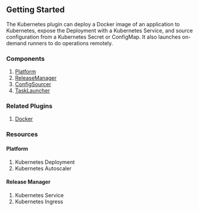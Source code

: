 ## Getting Started

The Kubernetes plugin can deploy a Docker image of an application to Kubernetes,
expose the Deployment with a Kubernetes Service, and source configuration from
a Kubernetes Secret or ConfigMap. It also launches on-demand runners to do 
operations remotely.

### Components

1. [Platform](/waypoint/integrations/kubernetes/latest/components/platform)
2. [ReleaseManager](/waypoint/integrations/kubernetes/latest/components/release-manager)
3. [ConfigSourcer](/waypoint/integrations/kubernetes/latest/components/config-sourcer)
4. [TaskLauncher](/waypoint/integrations/kubernetes/latest/components/task)

### Related Plugins

1. [Docker](/waypoint/integrations/docker)

### Resources

#### Platform

1. Kubernetes Deployment
2. Kubernetes Autoscaler

#### Release Manager

1. Kubernetes Service
2. Kubernetes Ingress
